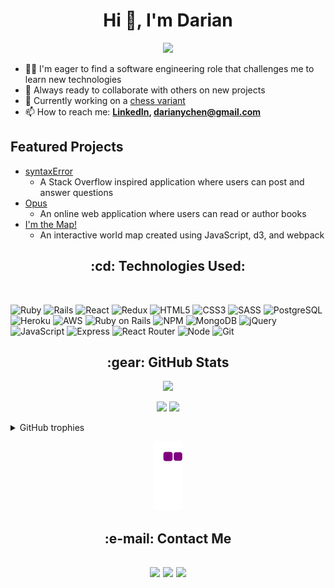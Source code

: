 <h1 align="center">Hi 👋, I'm Darian</h1>
<div align="center" > <img src="https://readme-typing-svg.demolab.com?font=Fira+Code&size=27&pause=1000&background=51FFB700&center=true&vCenter=true&lines=Full-Stack+Web+Developer" /> </div>

- 👨‍💻 I'm eager to find a software engineering role that challenges me to learn new technologies
- 🚀 Always ready to collaborate with others on new projects
- 🔭 Currently working on a [chess variant](https://darianchen.github.io/gothic-chess/)
- 📫 How to reach me:
**[LinkedIn](https://www.linkedin.com/in/darianchen), darianychen@gmail.com**

## Featured Projects

- [syntaxError](https://syntaxerror-fsapp.herokuapp.com/)
  - A Stack Overflow inspired application where users can post and answer questions
- [Opus](https://opus.onrender.com/)
  - An online web application where users can read or author books
- [I'm the Map!](https://darianchen.github.io/World-Map-Project/)
  - An interactive world map created using JavaScript, d3, and webpack

<h2 align="center">
:cd: Technologies Used:
 </h2>
<br/>

![Ruby](https://img.shields.io/badge/ruby-%23CC342D.svg?style=for-the-badge&logo=ruby&logoColor=white)
![Rails](https://img.shields.io/badge/rails-%23CC0000.svg?style=for-the-badge&logo=ruby-on-rails&logoColor=white)
![React](https://img.shields.io/badge/react-%2320232a.svg?style=for-the-badge&logo=react&logoColor=%2361DAFB)
![Redux](https://img.shields.io/badge/redux-%23593d88.svg?style=for-the-badge&logo=redux&logoColor=white)
![HTML5](https://img.shields.io/badge/html5-%23E34F26.svg?style=for-the-badge&logo=html5&logoColor=white)
![CSS3](https://img.shields.io/badge/css3-%231572B6.svg?style=for-the-badge&logo=css3&logoColor=white)
![SASS](https://img.shields.io/badge/SASS-hotpink.svg?style=for-the-badge&logo=SASS&logoColor=white)
![PostgreSQL](https://img.shields.io/badge/PostgreSQL-316192?style=for-the-badge&logo=postgresql&logoColor=white)
![Heroku](https://img.shields.io/badge/heroku-%23430098.svg?style=for-the-badge&logo=heroku&logoColor=white)
![AWS](https://img.shields.io/badge/AWS-%23FF9900.svg?style=for-the-badge&logo=amazon-aws&logoColor=white)
![Ruby on Rails](https://img.shields.io/badge/Ruby_on_Rails-CC0000?style=for-the-badge&logo=ruby-on-rails&logoColor=white)
![NPM](https://img.shields.io/badge/NPM-%23000000.svg?style=for-the-badge&logo=npm&logoColor=white)
![MongoDB](https://img.shields.io/badge/MongoDB-4EA94B?style=for-the-badge&logo=mongodb&logoColor=white)
![jQuery](https://img.shields.io/badge/jQuery-0769AD?style=for-the-badge&logo=jquery&logoColor=white)
![JavaScript](https://img.shields.io/badge/JavaScript-F7DF1E?style=for-the-badge&logo=javascript&logoColor=black)
![Express](https://img.shields.io/badge/Express.js-404D59?style=for-the-badge)
![React Router](https://img.shields.io/badge/React_Router-CA4245?style=for-the-badge&logo=react-router&logoColor=white)
![Node](https://img.shields.io/badge/Node.js-43853D?style=for-the-badge&logo=node.js&logoColor=white)
![Git](https://img.shields.io/badge/GIT-E44C30?style=for-the-badge&logo=git&logoColor=white)

<h2 align="center"> :gear: GitHub Stats </h2>
<p align="center"><img width="65%" src="https://github-readme-streak-stats.herokuapp.com?user=darianchen&theme=cobalt" /></p>
<p align="center"><img src="https://github-readme-stats.vercel.app/api?username=darianchen&theme=default"/>
  <img src="https://github-readme-stats.vercel.app/api/top-langs/?username=darianchen&layout=compact" />
</p>

<details><summary>GitHub trophies</summary>
<img src="https://github-profile-trophy.vercel.app/?username=darianchen&theme=juicyfresh&no-bg=true&rank=-C" />
</details>

<p align="center">
  <img src="https://github.com/darianchen/darianchen/blob/output/github-contribution-grid-snake.gif">
</p>

<h2 align="center"> :e-mail: Contact Me <h2>
<div align="center">
  <a href = "https://www.linkedin.com/in/darianchen/"><img src="https://img.shields.io/badge/linkedin-%230077B5.svg?style=for-the-badge&logo=linkedin&logoColor=white"/></a>
   <a href = "https://wellfound.com/u/darian-chen"><img src="https://img.shields.io/badge/AngelList-%23D4D4D4.svg?style=for-the-badge&logo=AngelList&logoColor=black"/></a>
 <a href = "mailto: darianychen@gmail.com"><img src="https://img.shields.io/badge/Microsoft_Outlook-0078D4?style=for-the-badge&logo=microsoft-outlook&logoColor=white"/> </a>
</div>
